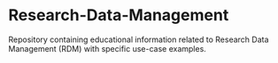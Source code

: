 # Research-Data-Management

Repository containing educational information related to Research Data Management (RDM) with specific use-case examples.
